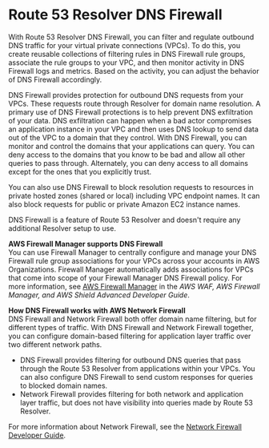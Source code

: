 # Route 53 Resolver DNS Firewall<a name="resolver-dns-firewall"></a>

With Route 53 Resolver DNS Firewall, you can filter and regulate outbound DNS traffic for your virtual private connections \(VPCs\)\. To do this, you create reusable collections of filtering rules in DNS Firewall rule groups, associate the rule groups to your VPC, and then monitor activity in DNS Firewall logs and metrics\. Based on the activity, you can adjust the behavior of DNS Firewall accordingly\. 

DNS Firewall provides protection for outbound DNS requests from your VPCs\. These requests route through Resolver for domain name resolution\. A primary use of DNS Firewall protections is to help prevent DNS exfiltration of your data\. DNS exfiltration can happen when a bad actor compromises an application instance in your VPC and then uses DNS lookup to send data out of the VPC to a domain that they control\. With DNS Firewall, you can monitor and control the domains that your applications can query\. You can deny access to the domains that you know to be bad and allow all other queries to pass through\. Alternately, you can deny access to all domains except for the ones that you explicitly trust\. 

You can also use DNS Firewall to block resolution requests to resources in private hosted zones \(shared or local\) including VPC endpoint names\. It can also block requests for public or private Amazon EC2 instance names\.

DNS Firewall is a feature of Route 53 Resolver and doesn't require any additional Resolver setup to use\. 

**AWS Firewall Manager supports DNS Firewall**  
You can use Firewall Manager to centrally configure and manage your DNS Firewall rule group associations for your VPCs across your accounts in AWS Organizations\. Firewall Manager automatically adds associations for VPCs that come into scope of your Firewall Manager DNS Firewall policy\. For more information, see [AWS Firewall Manager](https://docs.aws.amazon.com/waf/latest/developerguide/fms-chapter.html) in the *AWS WAF, AWS Firewall Manager, and AWS Shield Advanced Developer Guide*\.

**How DNS Firewall works with AWS Network Firewall**  
DNS Firewall and Network Firewall both offer domain name filtering, but for different types of traffic\. With DNS Firewall and Network Firewall together, you can configure domain\-based filtering for application layer traffic over two different network paths\. 
+ DNS Firewall provides filtering for outbound DNS queries that pass through the Route 53 Resolver from applications within your VPCs\. You can also configure DNS Firewall to send custom responses for queries to blocked domain names\. 
+ Network Firewall provides filtering for both network and application layer traffic, but does not have visibility into queries made by Route 53 Resolver\. 

For more information about Network Firewall, see the [Network Firewall Developer Guide](https://docs.aws.amazon.com/network-firewall/latest/developerguide/what-is-aws-network-firewall.html)\.